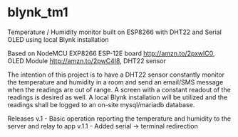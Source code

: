 # blynk_tm1
Temperature / Humidity monitor built on ESP8266 with DHT22 and Serial OLED using local Blynk installation

Based on NodeMCU EXP8266 ESP-12E board http://amzn.to/2pxwlC0, OLED Module http://amzn.to/2pwC4I8, DHT22 sensor

The intention of this project is to have a DHT22 sensor constantly monitor the temperature and humidity in a room and send an email/SMS
message when the readings are out of range. A screen with a constant readout of the readings is desired as well. A local Blynk 
installation will be utilized and the readings shall be logged to an on-site mysql/mariadb database.

Releases
v.1 - Basic operation reporting the temperature and humidity to the server and relay to app
v.1.1 - Added serial -> terminal redirection
